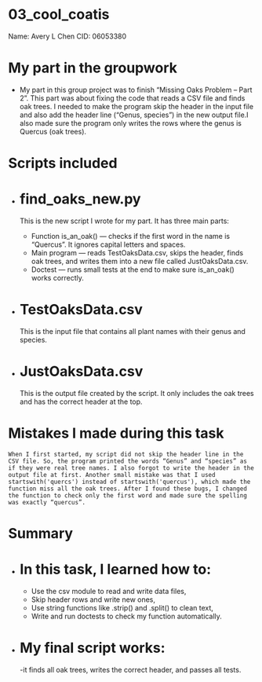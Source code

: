 # 03_cool_coatis
Name: Avery L Chen
CID: 06053380
# My part in the groupwork
- My part in this group project was to finish “Missing Oaks Problem – Part 2”. This part was about fixing the code that reads a CSV file and finds oak trees. I needed to make the program skip the header in the input file and also add the header line (“Genus, species”) in the new output file.I also made sure the program only writes the rows where the genus is Quercus (oak trees).
# Scripts included
- # find_oaks_new.py
    This is the new script I wrote for my part.
    It has three main parts:
    - Function is_an_oak() — checks if the first word in the name is “Quercus”. It ignores capital letters and spaces.
    - Main program — reads TestOaksData.csv, skips the header, finds oak trees, and writes them into a new file called JustOaksData.csv.
    - Doctest — runs small tests at the end to make sure is_an_oak() works correctly.

- # TestOaksData.csv
    This is the input file that contains all plant names with their genus and species.

- # JustOaksData.csv
    This is the output file created by the script. It only includes the oak trees and has the correct header at the top.

# Mistakes I made during this task
    When I first started, my script did not skip the header line in the CSV file. So, the program printed the words “Genus” and “species” as if they were real tree names. I also forgot to write the header in the output file at first. Another small mistake was that I used startswith('quercs') instead of startswith('quercus'), which made the function miss all the oak trees. After I found these bugs, I changed the function to check only the first word and made sure the spelling was exactly “quercus”.

# Summary
- # In this task, I learned how to:
    - Use the csv module to read and write data files,
    - Skip header rows and write new ones,
    - Use string functions like .strip() and .split() to clean text,
    - Write and run doctests to check my function automatically.
- # My final script works:
    -it finds all oak trees, writes the correct header, and passes all tests.